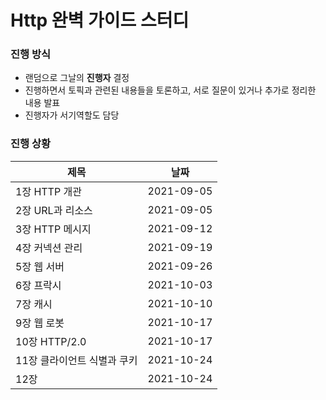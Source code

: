 # Http 완벽 가이드 스터디

<h3> 진행 방식 </h3>


* 랜덤으로 그날의 <b>진행자</b> 결정
* 진행하면서 토픽과 관련된 내용들을 토론하고, 서로 질문이 있거나 추가로 정리한 내용 발표
* 진행자가 서기역할도 담당



<h3> 진행 상황 </h3>


|제목|날짜|
|------|------|
|1장 HTTP 개관|2021-09-05|
|2장 URL과 리소스|2021-09-05|
|3장 HTTP 메시지|2021-09-12|
|4장 커넥션 관리|2021-09-19|
|5장 웹 서버|2021-09-26|
|6장 프락시|2021-10-03|
|7장 캐시|2021-10-10|
|9장 웹 로봇|2021-10-17|
|10장 HTTP/2.0|2021-10-17|
|11장 클라이언트 식별과 쿠키|2021-10-24|
|12장 |2021-10-24|
